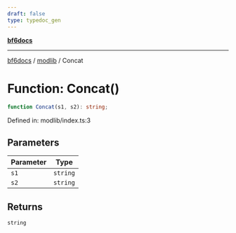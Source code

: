 ```yaml
---
draft: false
type: typedoc_gen
---
```


[**bf6docs**](../../_index.md)

***

[bf6docs](../../_index.md) / [modlib](../_index.md) / Concat

# Function: Concat()

```ts
function Concat(s1, s2): string;
```

Defined in: modlib/index.ts:3

## Parameters

| Parameter | Type |
| ------ | ------ |
| `s1` | `string` |
| `s2` | `string` |

## Returns

`string`
